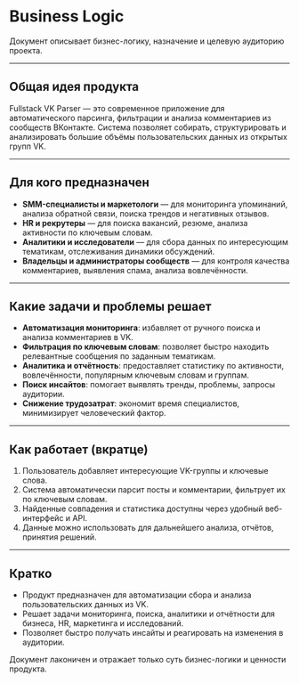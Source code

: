 # Business Logic

Документ описывает бизнес-логику, назначение и целевую аудиторию проекта.

---

## Общая идея продукта

Fullstack VK Parser — это современное приложение для автоматического парсинга, фильтрации и анализа комментариев из сообществ ВКонтакте. Система позволяет собирать, структурировать и анализировать большие объёмы пользовательских данных из открытых групп VK.

---

## Для кого предназначен
- **SMM-специалисты и маркетологи** — для мониторинга упоминаний, анализа обратной связи, поиска трендов и негативных отзывов.
- **HR и рекрутеры** — для поиска вакансий, резюме, анализа активности по ключевым словам.
- **Аналитики и исследователи** — для сбора данных по интересующим тематикам, отслеживания динамики обсуждений.
- **Владельцы и администраторы сообществ** — для контроля качества комментариев, выявления спама, анализа вовлечённости.

---

## Какие задачи и проблемы решает
- **Автоматизация мониторинга**: избавляет от ручного поиска и анализа комментариев в VK.
- **Фильтрация по ключевым словам**: позволяет быстро находить релевантные сообщения по заданным тематикам.
- **Аналитика и отчётность**: предоставляет статистику по активности, вовлечённости, популярным ключевым словам и группам.
- **Поиск инсайтов**: помогает выявлять тренды, проблемы, запросы аудитории.
- **Снижение трудозатрат**: экономит время специалистов, минимизирует человеческий фактор.

---

## Как работает (вкратце)
1. Пользователь добавляет интересующие VK-группы и ключевые слова.
2. Система автоматически парсит посты и комментарии, фильтрует их по ключевым словам.
3. Найденные совпадения и статистика доступны через удобный веб-интерфейс и API.
4. Данные можно использовать для дальнейшего анализа, отчётов, принятия решений.

---

## Кратко
- Продукт предназначен для автоматизации сбора и анализа пользовательских данных из VK.
- Решает задачи мониторинга, поиска, аналитики и отчётности для бизнеса, HR, маркетинга и исследований.
- Позволяет быстро получать инсайты и реагировать на изменения в аудитории.

Документ лаконичен и отражает только суть бизнес-логики и ценности продукта. 